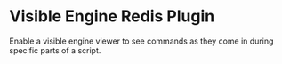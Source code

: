 # Visible Engine Redis Plugin

Enable a visible engine viewer to see commands as they come in during specific parts of a script.

